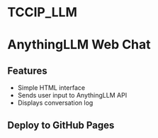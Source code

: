 # TCCIP_LLM
# AnythingLLM Web Chat


## Features

- Simple HTML interface
- Sends user input to AnythingLLM API
- Displays conversation log


## Deploy to GitHub Pages
